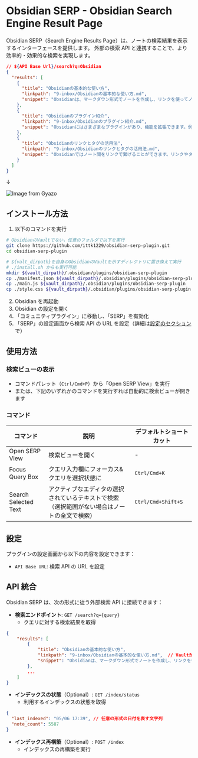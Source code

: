# Obsidian SERP - Obsidian Search Engine Result Page

Obsidian SERP（Search Engine Results Page）は、ノートの検索結果を表示するインターフェースを提供します。
外部の検索 API と連携することで、より効率的・効果的な検索を実現します。

```json
// ${API Base Url}/search?q=Obsidian
{
  "results": [
    {
      "title": "Obsidianの基本的な使い方",
      "linkpath": "9-inbox/Obsidianの基本的な使い方.md",
      "snippet": "Obsidianは、マークダウン形式でノートを作成し、リンクを使ってノート同士を繋げることができるツールです。このガイドでは、Obsidianのインストールから基本的な使い方まで説明します。 インスト..."
    },
    {
      "title": "Obsidianのプラグイン紹介",
      "linkpath": "9-inbox/Obsidianのプラグイン紹介.md",
      "snippet": "Obsidianにはさまざまなプラグインがあり、機能を拡張できます。例えば、タスク管理用のプラグインや、外部APIとの連携を実現するプラグインがあります。このノートではおすすめのプラグインを紹介します..."
    },
    {
      "title": "Obsidianのリンクとタグの活用法",
      "linkpath": "9-inbox/Obsidianのリンクとタグの活用法.md",
      "snippet": "Obsidianではノート間をリンクで繋げることができます。リンクやタグを活用することで、情報の整理が飛躍的に効率化します。この記事では、リンクとタグをどう使いこなすかを詳しく解説します。 リンクの活..."
    }
  ]
}
```

↓

![Image from Gyazo](https://i.gyazo.com/9deab48b03104d0fb17ab34bd85fb0db.png)

## インストール方法

1. 以下のコマンドを実行

```sh
# ObsidianのVaultでない，任意のフォルダで以下を実行
git clone https://github.com/ittk1229/obsidian-serp-plugin.git
cd obsidian-serp-plugin

# ${valt_dirpath}を自身のObsidianのVaultを示すディレクトリに置き換えて実行
# ./install.sh からも実行可能
mkdir ${vault_dirpath}/.obsidian/plugins/obsidian-serp-plugin
cp ./manifest.json ${vault_dirpath}/.obsidian/plugins/obsidian-serp-plugin
cp ./main.js ${vault_dirpath}/.obsidian/plugins/obsidian-serp-plugin
cp ./style.css ${vault_dirpath}/.obsidian/plugins/obsidian-serp-plugin
```

2. Obsidian を再起動
3. Obsidian の設定を開く
4. 「コミュニティプラグイン」に移動し、「SERP」を有効化
5. 「SERP」の設定画面から検索 API の URL を設定（詳細は[設定のセクション](#設定)で）

## 使用方法

### 検索ビューの表示

- コマンドパレット（`Ctrl/Cmd+P`）から「Open SERP View」を実行
- または、下記のいずれかのコマンドを実行すれば自動的に検索ビューが開きます

### コマンド

| コマンド             | 説明                                                                                         | デフォルトショートカット |
| -------------------- | -------------------------------------------------------------------------------------------- | ------------------------ |
| Open SERP View       | 検索ビューを開く                                                                             | -                        |
| Focus Query Box      | クエリ入力欄にフォーカス&クエリを選択状態に                                                  | `Ctrl/Cmd+K`             |
| Search Selected Text | アクティブなエディタの選択されているテキストで検索（選択範囲がない場合はノートの全文で検索） | `Ctrl/Cmd+Shift+S`       |

## 設定

プラグインの設定画面から以下の内容を設定できます：

- `API Base URL`: 検索 API の URL を設定

## API 統合

Obsidian SERP は、次の形式に従う外部検索 API に接続できます：

- **検索エンドポイント**: `GET /search?q={query}`
  - クエリに対する検索結果を取得

```json
{
	"results": [
		{
			"title": "Obsidianの基本的な使い方",
			"linkpath": "9-inbox/Obsidianの基本的な使い方.md",  // Vaultからの相対パス
			"snippet": "Obsidianは、マークダウン形式でノートを作成し、リンクを使ってノート同士を繋げることができるツールです。このガイドでは、Obsidianのインストールから基本的な使い方まで説明します。 インスト..."
		},
        ...
	]
}
```

- **インデックスの状態**（Optional）: `GET /index/status`
  - 利用するインデックスの状態を取得

```json
{
  "last_indexed": "05/06 17:39", // 任意の形式の日付を表す文字列
  "note_count": 5587
}
```

- **インデックス再構築**（Optional）: `POST /index`
  - インデックスの再構築を実行
